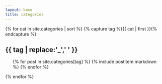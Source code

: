 ```yaml
---
layout: base
title: categories
---
```

{% for cat in site.categories | sort %}
{% capture tag %}{{ cat | first }}{% endcapture %}
<a name="{{ tag }}">
</a>
## {{ tag | replace:'_',' ' }}
<div class="postitemlist">
<ul>
{% for post in site.categories[tag] %}
{% include postitem.markdown %}
{% endfor %}
</ul>
</div>
{% endfor %}

